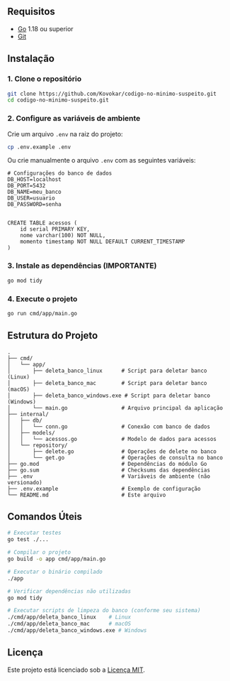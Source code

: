
## Requisitos

- [Go](https://golang.org/dl/) 1.18 ou superior
- [Git](https://git-scm.com/)

## Instalação

### 1. Clone o repositório

```bash
git clone https://github.com/Kovokar/codigo-no-minimo-suspeito.git
cd codigo-no-minimo-suspeito.git
```

### 2. Configure as variáveis de ambiente

Crie um arquivo `.env` na raiz do projeto:

```bash
cp .env.example .env
```

Ou crie manualmente o arquivo `.env` com as seguintes variáveis:

```env
# Configurações do banco de dados
DB_HOST=localhost
DB_PORT=5432
DB_NAME=meu_banco
DB_USER=usuario
DB_PASSWORD=senha


CREATE TABLE acessos (
	id serial PRIMARY KEY,
	nome varchar(100) NOT NULL,
	momento timestamp NOT NULL DEFAULT CURRENT_TIMESTAMP
)
```

### 3. Instale as dependências (IMPORTANTE)

```bash
go mod tidy
```

### 4. Execute o projeto

```bash
go run cmd/app/main.go
```

## Estrutura do Projeto

```
.
├── cmd/
│   └── app/
│       ├── deleta_banco_linux      # Script para deletar banco (Linux)
│       ├── deleta_banco_mac        # Script para deletar banco (macOS)
│       ├── deleta_banco_windows.exe # Script para deletar banco (Windows)
│       └── main.go                 # Arquivo principal da aplicação
├── internal/
│   ├── db/
│   │   └── conn.go                 # Conexão com banco de dados
│   ├── models/
│   │   └── acessos.go              # Modelo de dados para acessos
│   └── repository/
│       ├── delete.go               # Operações de delete no banco
│       └── get.go                  # Operações de consulta no banco
├── go.mod                          # Dependências do módulo Go
├── go.sum                          # Checksums das dependências
├── .env                            # Variáveis de ambiente (não versionado)
├── .env.example                    # Exemplo de configuração
└── README.md                       # Este arquivo
```

## Comandos Úteis

```bash
# Executar testes
go test ./...

# Compilar o projeto
go build -o app cmd/app/main.go

# Executar o binário compilado
./app

# Verificar dependências não utilizadas
go mod tidy

# Executar scripts de limpeza do banco (conforme seu sistema)
./cmd/app/deleta_banco_linux    # Linux
./cmd/app/deleta_banco_mac      # macOS
./cmd/app/deleta_banco_windows.exe # Windows
```

## Licença

Este projeto está licenciado sob a [Licença MIT](LICENSE).